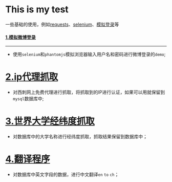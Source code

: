 This is my test
======
一些基础的使用，例如[requests](https://github.com/kidword/spider/tree/master/requests%E4%BD%BF%E7%94%A8 "测试")、[selenium](https://github.com/kidword/spider/tree/master/selenuim%2Bphantomjs%E6%93%8D%E4%BD%9C)、[模拟登录](https://github.com/kidword/spider/tree/master/weibo)等

  
#### [1.模拟微博登录](https://github.com/kidword/spider/tree/master/weibo)  
----
- 使用`selenium`和`phantomjs`模拟浏览器输入用户名和密码进行微博登录的`demo`;

[2.ip代理抓取](https://github.com/kidword/spider/tree/master/IP_proxy)
=====
- 对西刺网上免费代理进行抓取，将抓取到的IP进行认证，如果可以用就保留到`mysql`数据库中;  

[3.世界大学经纬度抓取](https://github.com/kidword/spider/tree/master/school)  
====
- 对数据库中的大学名称进行经纬度抓取，抓取结果保留到数据库中；

[4.翻译程序](https://github.com/kidword/spider/tree/master/%E7%BF%BB%E8%AF%91%E7%A8%8B%E5%BA%8F)  
====
- 对数据库中英文字段的数据，进行中文翻译`en` `to` `ch`；
